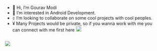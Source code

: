 - 👋 Hi, I’m Gourav Modi
- 👀 I’m interested in Android Development.
- ⏀ I’m looking to collaborate on some cool projects with cool peoples.
- ¥ Many Projects would be private, so if you wanna work with me you can connect with me first here <a href="https://www.linkedin.com/in/gourav-modi-10b3591a1/" style="display: inline-flex; align-items: center; gap: 5px; text-decoration: none; color: black;">
  <img src="https://cdn-icons-png.flaticon.com/32/174/174857.png" alt="LinkedIn Logo" width="18" height="18">
</a>

![](https://komarev.com/ghpvc/?username=vickyjsr&color=blue)
